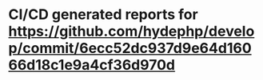# CI/CD generated reports for https://github.com/hydephp/develop/commit/6ecc52dc937d9e64d16066d18c1e9a4cf36d970d
